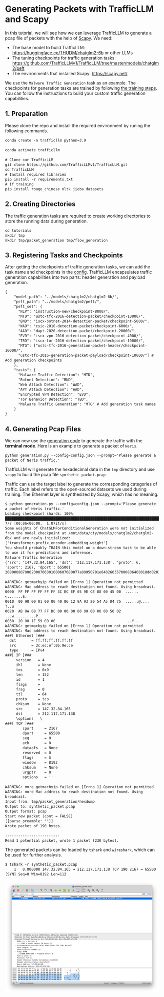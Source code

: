 # Generating Packets with TrafficLLM and Scapy
In this tutorial, we will see how we can leverage TrafficLLM to generate a pcap file of packets with the help of [Scapy](https://scapy.net/). We need:
* The base model to build TrafficLLM: https://huggingface.co/THUDM/chatglm2-6b or other LLMs
* The tuning checkpoints for traffic generation tasks: https://github.com/TrafficLLMv1/TrafficLLM/tree/master/models/chatglm2/peft
* The environments that installed Scapy: https://scapy.net/

We use the `Malware Traffic Generation` task as an example. The checkpoints for generation tasks are trained by following [the training steps](https://github.com/TrafficLLMv1/TrafficLLM?tab=readme-ov-file#getting-started). You can follow the instructions to build your custom traffic generation capabilities.

## 1. Preparation
Please clone the repo and install the required environment by runing the following commands.
```shell
conda create -n trafficllm python=3.9

conda activate trafficllm

# Clone our TrafficLLM
git clone https://github.com/TrafficLLMv1/TrafficLLM.git
cd TrafficLLM
# Install required libraries
pip install -r requirements.txt
# If training
pip install rouge_chinese nltk jieba datasets

```

## 2. Creating Directories
The traffic generation tasks are required to create working directories to store the running data during generation.
```shell
cd tutorials
mkdir tmp 
mkdir tmp/packet_generation tmp/flow_generation
```

## 3. Registering Tasks and Checkpoints
After getting the checkpoints of traffic generation tasks, we can add the task name and checkpoints in the [config](config.json). TrafficLLM encapsulates traffic generation capabilities into two parts: header generation and payload generation.
```shell
{
    "model_path": "../models/chatglm2/chatglm2-6b/",
    "peft_path": "../models/chatglm2/peft/",
    "peft_set": {
      "NLP": "instruction-new/checkpoint-8000/",
      "MTD": "ustc-tfc-2016-detection-packet/checkpoint-10000/",
      "BND": "iscx-botnet-2014-detection-packet/checkpoint-5000/",
      "WAD": "csic-2010-detection-packet/checkpoint-6000/",
      "AAD": "dapt-2020-detection-packet/checkpoint-20000/",
      "EVD": "iscx-vpn-2016-detection-packet/checkpoint-4000/",
      "TBD": "iscx-tor-2016-detection-packet/checkpoint-10000/",
      "MTG": ["ustc-tfc-2016-generation-packet-header/checkpoint-10000/",
      "ustc-tfc-2016-generation-packet-payload/checkpoint-10000/"] # Add generation checkpoints
    },
    "tasks": {
      "Malware Traffic Detection": "MTD",
      "Botnet Detection": "BND",
      "Web Attack Detection": "WAD",
      "APT Attack Detection": "AAD",
      "Encrypted VPN Detection": "EVD",
      "Tor Behavior Detection": "TBD",
      "Malware Traffic Generation": "MTG" # Add generation task names
    }
}
```

## 4. Generating Pcap Files
We can now use the [generation code](generation.py) to generate the traffic with the **terminal mode**. Here is an example to generate a packet of `Neris`.

```shell
python generation.py --config=config.json --prompt='Please generate a packet of Neris traffic.'
```

TrafficLLM will generate the hexadecimal data in the `tmp` directory and use `scapy` to build the pcap file `synthetic_packet.pcap`. 

Traffic can use the target label to generate the corresponding categories of traffic. Each label refers to the open-sourced datasets we used during training. The Ethernet layer is synthesized by Scapy, which has no meaning.
```shell
$ python generation.py --config=config.json --prompt='Please generate a packet of Neris traffic.'
Loading checkpoint shards: 100%|██████████████████████████████████████████████████████████████████████████████████████████████████████████████████████████████████████████████████████████████████████████████████████████████████████████████████████████████████████████████████████████████████████████████████████████████████████████████████████████████████████████████████████████████████████████████| 7/7 [00:06<00:00,  1.07it/s]
Some weights of ChatGLMForConditionalGeneration were not initialized from the model checkpoint at /mnt/data/cty/models/chatglm2/chatglm2-6b/ and are newly initialized: ['transformer.prefix_encoder.embedding.weight']
You should probably TRAIN this model on a down-stream task to be able to use it for predictions and inference.
Malware Traffic Generation
{'src': '147.32.84.165', 'dst': '212.117.171.138', 'proto': 6, 'sport': 2167, 'dport': 65500}
2080008070002000706001000607080077a00050701e640260357000806468018dd0201f157c17ce4002000060001057064c00000107100650c556ee225c1004004506010035065c8600e3d6e45677f2fd65f044ccd5c41a507e0e00640e0ac4ff20141450000e017bd4decefe7ae4da6fe07a20dba7cee280e5d50eed4dee0d772e0f61f1e0ae2e

WARNING: getmacbyip failed on [Errno 1] Operation not permitted
WARNING: Mac address to reach destination not found. Using broadcast.
0000  FF FF FF FF FF FF 3C EC EF 05 9E CE 08 00 45 00  ......<.......E.
0010  00 98 00 01 00 00 40 06 12 9A 93 20 54 A5 D4 75  ......@.... T..u
0020  AB 8A 08 77 FF DC 00 00 00 00 00 00 00 00 50 02  ...w..........P.
0030  20 00 1F 59 00 00                                 ..Y..
WARNING: getmacbyip failed on [Errno 1] Operation not permitted
WARNING: Mac address to reach destination not found. Using broadcast.
###[ Ethernet ]###
  dst       = ff:ff:ff:ff:ff:ff
  src       = 3c:ec:ef:05:9e:ce
  type      = IPv4
###[ IP ]###
     version   = 4
     ihl       = None
     tos       = 0x0
     len       = 152
     id        = 1
     flags     =
     frag      = 0
     ttl       = 64
     proto     = tcp
     chksum    = None
     src       = 147.32.84.165
     dst       = 212.117.171.138
     \options   \
###[ TCP ]###
        sport     = 2167
        dport     = 65500
        seq       = 0
        ack       = 0
        dataofs   = None
        reserved  = 0
        flags     = S
        window    = 8192
        chksum    = None
        urgptr    = 0
        options   = ''

WARNING: more getmacbyip failed on [Errno 1] Operation not permitted
WARNING: more Mac address to reach destination not found. Using broadcast.
Input from: tmp/packet_generation/hexdump
Output to: synthetic_packet.pcap
Output format: pcap
Start new packet (cont = FALSE).
[[parse_preamble: ""]]
Wrote packet of 190 bytes.

-------------------------
Read 1 potential packet, wrote 1 packet (230 bytes).
```

The generated packets can be loaded by `tshark` and `wireshark`, which can be used for further analysis.
```shell
$ tshark -r synthetic_packet.pcap
    1   0.000000 147.32.84.165 → 212.117.171.138 TCP 190 2167 → 65500 [SYN] Seq=0 Win=8192 Len=112
```
![wireshark](../images/wireshark.png)
